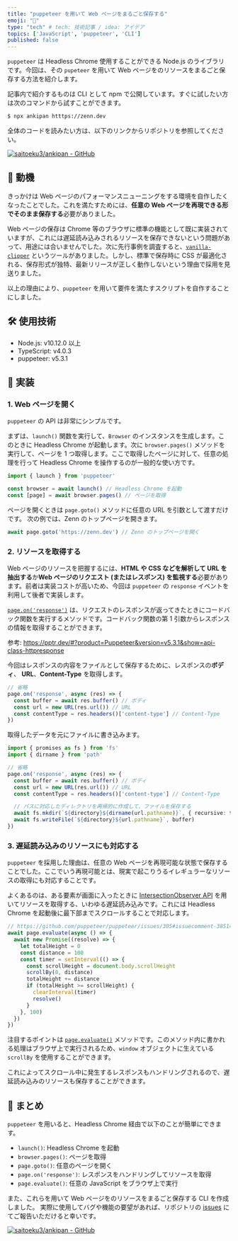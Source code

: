 ```yaml
---
title: "puppeteer を用いて Web ページをまるごと保存する"
emoji: "💾"
type: "tech" # tech: 技術記事 / idea: アイデア
topics: ['JavaScript', 'puppeteer', 'CLI']
published: false
---
```


`puppeteer` は Headless Chrome 使用することができる Node.js のライブラリです。今回は、その `pupeteer` を用いて Web ページをのリソースをまるごと保存する方法を紹介します。

記事内で紹介するものは CLI として npm で公開しています。すぐに試したい方は次のコマンドから試すことができます。

```bash
$ npx ankipan htttps://zenn.dev
```

全体のコードを読みたい方は、以下のリンクからリポジトリを参照してください。

[![saitoeku3/ankipan - GitHub](https://gh-card.dev/repos/saitoeku3/ankipan.svg?fullname=)](https://github.com/saitoeku3/ankipan)

## 💬 動機

きっかけは Web ページのパフォーマンスニューニングをする環境を自作したくなったことでした。これを満たすためには、**任意の Web ページを再現できる形でそのまま保存する**必要がありました。

Web ページの保存は Chrome 等のブラウザに標準の機能として既に実装されていますが、これには遅延読み込みされるリソースを保存できないという問題があって、用途には合いませんでした。次に先行事例を調査すると、[`vanilla-clipper`](https://github.com/yarnaimo/vanilla-clipper) というツールがありました。しかし、標準で保存時に CSS が最適化される、保存形式が独特、最新リリースが正しく動作しないという理由で採用を見送りました。

以上の理由により、`puppeteer` を用いて要件を満たすスクリプトを自作することにしました。

## 🛠️ 使用技術

- Node.js: v10.12.0 以上
- TypeScript: v4.0.3
- puppeteer: v5.3.1

## 🔧 実装

### 1. Web ページを開く

`puppeteer` の API は非常にシンプルです。

まずは、`launch()` 関数を実行して、`Browser` のインスタンスを生成します。このときに Headless Chrome が起動します。次に `browser.pages()` メソッドを実行して、ページを 1 つ取得します。ここで取得したページに対して、任意の処理を行って Headless Chrome を操作するのが一般的な使い方です。

```ts
import { launch } from 'puppeteer'

const browser = await launch() // Headless Chrome を起動
const [page] = await browser.pages() // ページを取得
```

ページを開くときは `page.goto()` メソッドに任意の URL を引数として渡すだけです。
次の例では、Zenn のトップページを開きます。

```ts
await page.goto('https://zenn.dev') // Zenn のトップページを開く
```

### 2. リソースを取得する

Web ページのリソースを把握するには、**HTML や CSS などを解析して URL を抽出する**か**Web ページのリクエスト (またはレスポンス) を監視する**必要があります。前者は実装コストが高いため、今回は `puppeteer` の `response` イベントを利用して後者で実装します。

[`page.on('response')`](https://pptr.dev/#?product=Puppeteer&version=v5.3.1&show=api-event-response) は、リクエストのレスポンスが返ってきたときにコードバック関数を実行するメソッドです。コードバック関数の第 1 引数からレスポンスの情報を取得することができます。

参考: https://pptr.dev/#?product=Puppeteer&version=v5.3.1&show=api-class-httpresponse

今回はレスポンスの内容をファイルとして保存するために、レスポンスの**ボディ**、 **URL**、**Content-Type** を取得します。

```ts
// 省略
page.on('response', async (res) => {
  const buffer = await res.buffer() // ボディ
  const url = new URL(res.url()) // URL
  const contentType = res.headers()['content-type'] // Content-Type
})
```

取得したデータを元にファイルに書き込みます。

```ts
import { promises as fs } from 'fs'
import { dirname } from 'path'

// 省略
page.on('response', async (res) => {
  const buffer = await res.buffer() // ボディ
  const url = new URL(res.url()) // URL
  const contentType = res.headers()['content-type'] // Content-Type

  // パスに対応したディレクトリを再帰的に作成して、ファイルを保存する
  await fs.mkdir(`${directory}${dirname(url.pathname)}`, { recursive: true })
  await fs.writeFile(`${directory}${url.pathname}`, buffer)
})
```

### 3. 遅延読み込みのリソースにも対応する

`puppeteer` を採用した理由は、任意の Web ページを再現可能な状態で保存することでした。ここでいう再現可能とは、現実で起こりうるイレギュラーなリソースの取得にも対応することです。

よくあるのは、ある要素が画面に入ったときに [IntersectionObserver API](https://developer.mozilla.org/ja/docs/Web/API/Intersection_Observer_API) を用いてリソースを取得する、いわゆる遅延読み込みです。これには Headless Chrome を起動後に最下部までスクロールすることで対応します。

```ts
// https://github.com/puppeteer/puppeteer/issues/305#issuecomment-385145048 から引用
await page.evaluate(async () => {
  await new Promise((resolve) => {
    let totalHeight = 0
    const distance = 100
    const timer = setInterval(() => {
      const scrollHeight = document.body.scrollHeight
      scrollBy(0, distance)
      totalHeight += distance
      if (totalHeight >= scrollHeight) {
        clearInterval(timer)
        resolve()
      }
    }, 100)
  })
})
```

注目するポイントは [`page.evaluate()`](https://pptr.dev/#?product=Puppeteer&version=v5.3.1&show=api-pageevaluatepagefunction-args) メソッドです。このメソッド内に書かれる処理はブラウザ上で実行されるため、`window` オブジェクトに生えている `scrollBy` を使用することができます。

これによってスクロール中に発生するレスポンスもハンドリングされるので、遅延読み込みのリソースも保存することができます。

## 📝 まとめ

`puppeteer` を用いると、Headless Chrome 経由で以下のことが簡単にできます。

- `launch()`: Headless Chrome を起動
- `browser.pages()`: ページを取得
- `page.goto()`: 任意のページを開く
- `page.on('response')`: レスポンスをハンドリングしてリソースを取得
- `page.evaluate()`: 任意の JavaScript をブラウザ上で実行

また、これらを用いて Web ページをのリソースをまるごと保存する CLI を作成しました。
実際に使用してバグや機能の要望があれば、リポジトリの [issues](https://github.com/saitoeku3/ankipan/issues) にてご報告いただけると幸いです。

[![saitoeku3/ankipan - GitHub](https://gh-card.dev/repos/saitoeku3/ankipan.svg?fullname=)](https://github.com/saitoeku3/ankipan)
